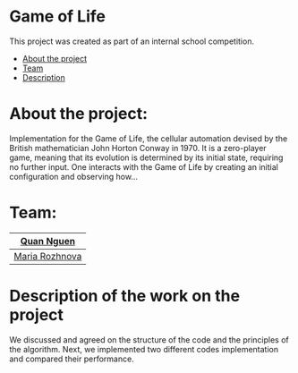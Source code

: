 # Game of Life
This project was created as part of an internal school competition.

- [About the project](#about-the-project)
- [Team](#team)
- [Description](#description-of-the-work-on-the-project)

# About the project:
Implementation for the Game of Life, the cellular automation devised by the British mathematician John Horton Conway in 1970. It is a zero-player game, meaning that its evolution is determined by its initial state, requiring no further input. One interacts with the Game of Life by creating an initial configuration and observing how…

# Team:

|[Quan Nguen](https://github.com/quachuoi2)          |
|----------------------------------------------------|
|[Maria Rozhnova](https://github.com/mariaro833)     |



# Description of the work on the project
We discussed and agreed on the structure of the code and the principles of the algorithm.
Next, we implemented two different codes implementation and compared their performance.
